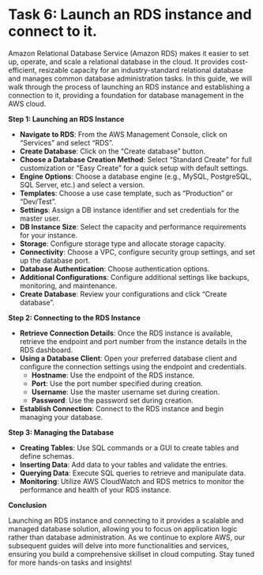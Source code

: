 # Task 6: Launch an RDS instance and connect to it.

Amazon Relational Database Service (Amazon RDS) makes it easier to set up, operate, and scale a relational database in the cloud. It provides cost-efficient, resizable capacity for an industry-standard relational database and manages common database administration tasks. In this guide, we will walk through the process of launching an RDS instance and establishing a connection to it, providing a foundation for database management in the AWS cloud.

**Step 1: Launching an RDS Instance**

- **Navigate to RDS**: From the AWS Management Console, click on “Services” and select “RDS”.
- **Create Database**: Click on the “Create database” button.
- **Choose a Database Creation Method**: Select “Standard Create” for full customization or “Easy Create” for a quick setup with default settings.
- **Engine Options**: Choose a database engine (e.g., MySQL, PostgreSQL, SQL Server, etc.) and select a version.
- **Templates**: Choose a use case template, such as “Production” or “Dev/Test”.
- **Settings**: Assign a DB instance identifier and set credentials for the master user.
- **DB Instance Size**: Select the capacity and performance requirements for your instance.
- **Storage**: Configure storage type and allocate storage capacity.
- **Connectivity**: Choose a VPC, configure security group settings, and set up the database port.
- **Database Authentication**: Choose authentication options.
- **Additional Configurations**: Configure additional settings like backups, monitoring, and maintenance.
- **Create Database**: Review your configurations and click “Create database”.

**Step 2: Connecting to the RDS Instance**

- **Retrieve Connection Details**: Once the RDS instance is available, retrieve the endpoint and port number from the instance details in the RDS dashboard.
- **Using a Database Client**: Open your preferred database client and configure the connection settings using the endpoint and credentials.
    - **Hostname**: Use the endpoint of the RDS instance.
    - **Port**: Use the port number specified during creation.
    - **Username**: Use the master username set during creation.
    - **Password**: Use the password set during creation.
- **Establish Connection**: Connect to the RDS instance and begin managing your database.

**Step 3: Managing the Database**

- **Creating Tables**: Use SQL commands or a GUI to create tables and define schemas.
- **Inserting Data**: Add data to your tables and validate the entries.
- **Querying Data**: Execute SQL queries to retrieve and manipulate data.
- **Monitoring**: Utilize AWS CloudWatch and RDS metrics to monitor the performance and health of your RDS instance.

**Conclusion**

Launching an RDS instance and connecting to it provides a scalable and managed database solution, allowing you to focus on application logic rather than database administration. As we continue to explore AWS, our subsequent guides will delve into more functionalities and services, ensuring you build a comprehensive skillset in cloud computing. Stay tuned for more hands-on tasks and insights!